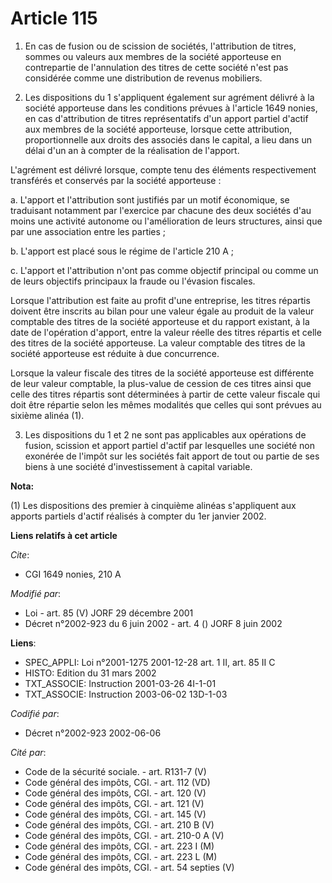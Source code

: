 # Article 115

1. En cas de fusion ou de scission de sociétés, l'attribution de titres, sommes ou valeurs aux membres de la société
apporteuse en contrepartie de l'annulation des titres de cette société n'est pas considérée comme une distribution de revenus
mobiliers.

2. Les dispositions du 1 s'appliquent également sur agrément délivré à la société apporteuse dans les conditions prévues à
l'article 1649 nonies, en cas d'attribution de titres représentatifs d'un apport partiel d'actif aux membres de la société
apporteuse, lorsque cette attribution, proportionnelle aux droits des associés dans le capital, a lieu dans un délai d'un an
à compter de la réalisation de l'apport.

L'agrément est délivré lorsque, compte tenu des éléments respectivement transférés et conservés par la société apporteuse :

a. L'apport et l'attribution sont justifiés par un motif économique, se traduisant notamment par l'exercice par chacune des
deux sociétés d'au moins une activité autonome ou l'amélioration de leurs structures, ainsi que par une association entre les
parties ;

b. L'apport est placé sous le régime de l'article 210 A ;

c. L'apport et l'attribution n'ont pas comme objectif principal ou comme un de leurs objectifs principaux la fraude ou
l'évasion fiscales.

Lorsque l'attribution est faite au profit d'une entreprise, les titres répartis doivent être inscrits au bilan pour une
valeur égale au produit de la valeur comptable des titres de la société apporteuse et du rapport existant, à la date de
l'opération d'apport, entre la valeur réelle des titres répartis et celle des titres de la société apporteuse. La valeur
comptable des titres de la société apporteuse est réduite à due concurrence.

Lorsque la valeur fiscale des titres de la société apporteuse est différente de leur valeur comptable, la plus-value de
cession de ces titres ainsi que celle des titres répartis sont déterminées à partir de cette valeur fiscale qui doit être
répartie selon les mêmes modalités que celles qui sont prévues au sixième alinéa (1).

3. Les dispositions du 1 et 2 ne sont pas applicables aux opérations de fusion, scission et apport partiel d'actif par
lesquelles une société non exonérée de l'impôt sur les sociétés fait apport de tout ou partie de ses biens à une société
d'investissement à capital variable.

**Nota:**

(1) Les dispositions des premier à cinquième alinéas s'appliquent aux apports partiels d'actif réalisés à compter du 1er
janvier 2002.

**Liens relatifs à cet article**

_Cite_:

  - CGI 1649 nonies, 210 A

_Modifié par_:

  - Loi - art. 85 (V) JORF 29 décembre 2001
  - Décret n°2002-923 du 6 juin 2002 - art. 4 () JORF 8 juin 2002

**Liens**:

  - SPEC_APPLI: Loi n°2001-1275 2001-12-28 art. 1 II, art. 85 II C
  - HISTO: Edition du 31 mars 2002
  - TXT_ASSOCIE: Instruction 2001-03-26 4I-1-01
  - TXT_ASSOCIE: Instruction 2003-06-02 13D-1-03

_Codifié par_:

  - Décret n°2002-923 2002-06-06

_Cité par_:

  - Code de la sécurité sociale. - art. R131-7 (V)
  - Code général des impôts, CGI. - art. 112 (VD)
  - Code général des impôts, CGI. - art. 120 (V)
  - Code général des impôts, CGI. - art. 121 (V)
  - Code général des impôts, CGI. - art. 145 (V)
  - Code général des impôts, CGI. - art. 210 B (V)
  - Code général des impôts, CGI. - art. 210-0 A (V)
  - Code général des impôts, CGI. - art. 223 I (M)
  - Code général des impôts, CGI. - art. 223 L (M)
  - Code général des impôts, CGI. - art. 54 septies (V)

